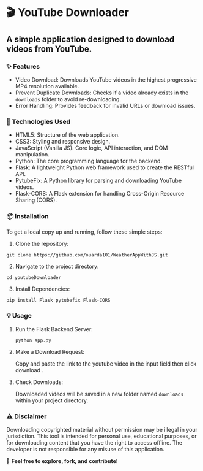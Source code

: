 # 🎬 YouTube Downloader

## A simple application designed to download videos from YouTube.


### ✨ Features

* Video Download: Downloads YouTube videos in the highest progressive MP4 resolution available.
* Prevent Duplicate Downloads: Checks if a video already exists in the `downloads` folder to avoid re-downloading.
* Error Handling: Provides feedback for invalid URLs or download issues.


### 🚀 Technologies Used

* HTML5: Structure of the web application.
* CSS3: Styling and responsive design.
* JavaScript (Vanilla JS): Core logic, API interaction, and DOM manipulation.
* Python: The core programming language for the backend.
* Flask: A lightweight Python web framework used to create the RESTful API.
* PytubeFix: A Python library for parsing and downloading YouTube videos.
* Flask-CORS: A Flask extension for handling Cross-Origin Resource Sharing (CORS).



### 📦 Installation
To get a local copy up and running, follow these simple steps:

1. Clone the repository:

`git clone https://github.com/ouarda101/WeatherAppWithJS.git`


2. Navigate to the project directory:

`cd youtubeDownloader`

3. Install Dependencies:

`pip install Flask pytubefix Flask-CORS`

### 💡 Usage

1. Run the Flask Backend Server:

   `python app.py`
   
2. Make a Download Request:

   Copy and paste the link to the youtube video in the input field then click download .
   
3. Check Downloads:

    Downloaded videos will be saved in a new folder named  `downloads ` within your project directory.
   


### ⚠️ Disclaimer
Downloading copyrighted material without permission may be illegal in your jurisdiction. 
This tool is intended for personal use, educational purposes, or for downloading content that you have the right to access offline. 
The developer is not responsible for any misuse of this application.

📄 **Feel free to explore, fork, and contribute!**

